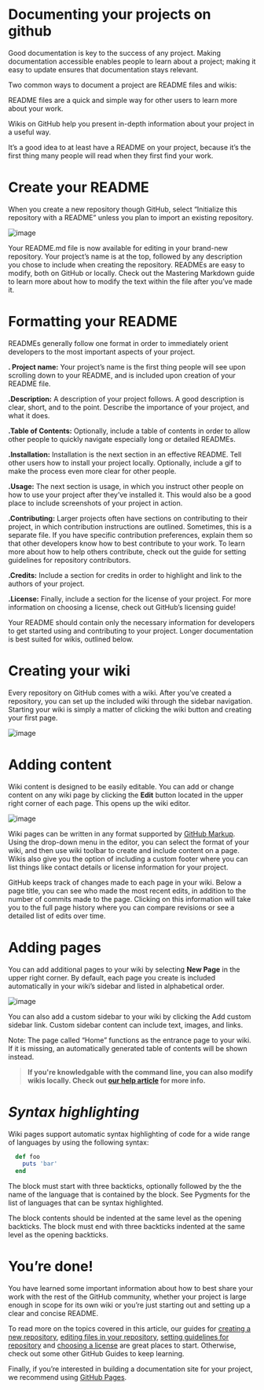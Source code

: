 # Documenting your projects on github

Good documentation is key to the success of any project. Making documentation accessible enables people to learn about a project; making it easy to update ensures that documentation stays relevant.

Two common ways to document a project are README files and wikis:

README files are a quick and simple way for other users to learn more about your work.

Wikis on GitHub help you present in-depth information about your project in a useful way.

It’s a good idea to at least have a README on your project, because it’s the first thing many people will read when they first find your work.


 # **Create your README**

 When you create a new repository though GitHub, select “Initialize this repository with a README” unless you plan to import an existing repository.

 ![image](new.png)

 Your README.md file is now available for editing in your brand-new repository. Your project’s name is at the top, followed by any description you chose to include when creating the repository. READMEs are easy to modify, both on GitHub or locally. Check out the Mastering Markdown guide to learn more about how to modify the text within the file after you’ve made it.

 # **Formatting your README**

 READMEs generally follow one format in order to immediately orient developers to the most important aspects of your project.

 **. Project name:** Your project’s name is the first thing people will see upon scrolling down to your README, and is included upon creation of your README file.

**.Description:** A description of your project follows. A good description is clear, short, and to the point. Describe the importance of your project, and what it does.

**.Table of Contents:** Optionally, include a table of contents in order to allow other people to quickly navigate especially long or detailed READMEs.

**.Installation:** Installation is the next section in an effective README. Tell other users how to install your project locally. Optionally, include a gif to make the process even more clear for other people.

**.Usage:** The next section is usage, in which you instruct other people on how to use your project after they’ve installed it. This would also be a good place to include screenshots of your project in action.

**.Contributing:** Larger projects often have sections on contributing to their project, in which contribution instructions are outlined. Sometimes, this is a separate file. If you have specific contribution preferences, explain them so that other developers know how to best contribute to your work. To learn more about how to help others contribute, check out the guide for setting guidelines for repository contributors.

**.Credits:** Include a section for credits in order to highlight and link to the authors of your project.

**.License:** Finally, include a section for the license of your project. For more information on choosing a license, check out GitHub’s licensing guide!

Your README should contain only the necessary information for developers to get started using and contributing to your project. Longer documentation is best suited for wikis, outlined below.


# **Creating your wiki**

Every repository on GitHub comes with a wiki. After you’ve created a repository, you can set up the included wiki through the sidebar navigation. Starting your wiki is simply a matter of clicking the wiki button and creating your first page.

![image](ash.png)

# **Adding content**

Wiki content is designed to be easily editable. You can add or change content on any wiki page by clicking the **Edit** button located in the upper right corner of each page. This opens up the wiki editor.

![image](d.png)

Wiki pages can be written in any format supported by [ GitHub Markup](https://guides.github.com). Using the drop-down menu in the editor, you can select the format of your wiki, and then use wiki toolbar to create and include content on a page. Wikis also give you the option of including a custom footer where you can list things like contact details or license information for your project.

GitHub keeps track of changes made to each page in your wiki. Below a page title, you can see who made the most recent edits, in addition to the number of commits made to the page. Clicking on this information will take you to the full page history where you can compare revisions or see a detailed list of edits over time.


# **Adding pages**

You can add additional pages to your wiki by selecting **New Page** in the upper right corner. By default, each page you create is included automatically in your wiki’s sidebar and listed in alphabetical order.

![image](a.png)

You can also add a custom sidebar to your wiki by clicking the Add custom sidebar link. Custom sidebar content can include text, images, and links.

Note: The page called “Home” functions as the entrance page to your wiki. If it is missing, an automatically generated table of contents will be shown instead.

> **If you're knowledgable with the command line, you can also modify wikis locally. Check out [our help article](https://help.github.com/articles/adding-and-editing-wiki-pages-locally/) for more info.**

# *Syntax highlighting*

Wiki pages support automatic syntax highlighting of code for a wide range of languages by using the following syntax:

```ruby
  def foo
    puts 'bar'
  end
```

The block must start with three backticks, optionally followed by the the name of the language that is contained by the block. See Pygments for the list of languages that can be syntax highlighted.

The block contents should be indented at the same level as the opening backticks. The block must end with three backticks indented at the same level as the opening backticks.

# **You’re done!**

You have learned some important information about how to best share your work with the rest of the GitHub community, whether your project is large enough in scope for its own wiki or you’re just starting out and setting up a clear and concise README.

To read more on the topics covered in this article, our guides for [creating a new repository](https://help.github.com/articles/creating-a-new-repository/), [editing files in your repository](https://help.github.com/articles/editing-files-in-your-repository/), [setting guidelines for repository](https://help.github.com/articles/setting-guidelines-for-repository-contributors/)  and [choosing a license](https://choosealicense.com/) are great places to start. Otherwise, check out some other GitHub Guides to keep learning.

Finally, if you’re interested in building a documentation site for your project, we recommend using [GitHub Pages](https://pages.github.com/).
